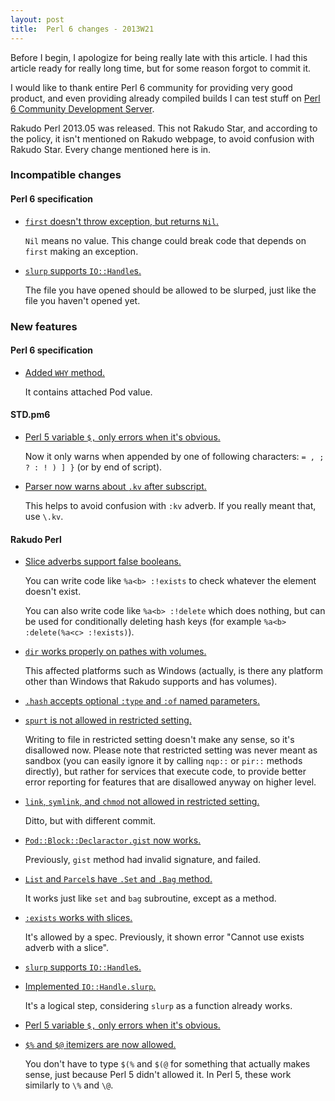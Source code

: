 ```yaml
---
layout: post
title:  Perl 6 changes - 2013W21
---
```

Before I begin, I apologize for being really late with this article. I
had this article ready for really long time, but for some reason forgot
to commit it.

I would like to thank entire Perl 6 community for providing very good
product, and even providing already compiled builds I can test stuff on
[Perl 6 Community Development Server](http://perlcabal.org/).

Rakudo Perl 2013.05 was released. This not Rakudo Star, and according
to the policy, it isn't mentioned on Rakudo webpage, to avoid confusion
with Rakudo Star. Every change mentioned here is in.

### Incompatible changes
#### Perl 6 specification
* [`first` doesn't throw exception, but returns `Nil`.](https://github.com/perl6/specs/commit/381e96a2d7edcf745f160644297f4ee924a1a405)

  `Nil` means no value. This change could break code that depends on
  `first` making an exception.

* [`slurp` supports `IO::Handle`s.](https://github.com/perl6/specs/commit/c2ac9b87beeb748f3f97def81524e1480dbbea37)

  The file you have opened should be allowed to be slurped, just like
  the file you haven't opened yet.

### New features
#### Perl 6 specification
* [Added `WHY` method.](https://github.com/perl6/specs/commit/2d423f2f1fa0a6171a00d121c6089cb9c8ca5862)

  It contains attached Pod value.

#### STD.pm6
* [Perl 5 variable `$,` only errors when it's obvious.](https://github.com/perl6/std/commit/8850393dd76c49f51ae79a2da31dd3b6fb63b7ed)

  Now it only warns when appended by one of following characters:
  `= , ; ? : ! ) ] }` (or by end of script).

* [Parser now warns about `.kv` after subscript.](https://github.com/perl6/std/commit/033608798daf047735dd08ed8e8513ebd1a78602)

  This helps to avoid confusion with `:kv` adverb. If you really meant
  that, use `\.kv`.

#### Rakudo Perl
* [Slice adverbs support false booleans.](https://github.com/rakudo/rakudo/commit/5e360a6fa2367e99cbf29492512966c49e4aefc6)

  You can write code like `%a<b> :!exists` to check whatever the
  element doesn't exist.

  You can also write code like `%a<b> :!delete` which does nothing,
  but can be used for conditionally deleting hash keys (for example
  `%a<b> :delete(%a<c> :!exists)`).

* [`dir` works properly on pathes with volumes.](https://github.com/rakudo/rakudo/commit/849f4f68644ed7acdc49d0c23ecff55e806cdbed)

  This affected platforms such as Windows (actually, is there any
  platform other than Windows that Rakudo supports and has volumes).

* [`.hash` accepts optional `:type` and `:of` named parameters.](https://github.com/rakudo/rakudo/commit/61db0e0134dd03aaf89af9a177c2bd33caed3118)

* [`spurt` is not allowed in restricted setting.](https://github.com/rakudo/rakudo/commit/c52f15f0e22626a2e38b1cbe2742e418378c930f)

  Writing to file in restricted setting doesn't make any sense, so it's
  disallowed now. Please note that restricted setting was never meant
  as sandbox (you can easily ignore it by calling `nqp::` or `pir::`
  methods directly), but rather for services that execute code, to
  provide better error reporting for features that are disallowed
  anyway on higher level.

* [`link`, `symlink`, and `chmod` not allowed in restricted setting.](https://github.com/rakudo/rakudo/commit/362a098be92ffd3fb0716781aecc38cb2e6c163e)

  Ditto, but with different commit.

* [`Pod::Block::Declaractor.gist` now works.](https://github.com/rakudo/rakudo/commit/ad0c3f07b8722688e2ed7883676944c207755a54)

  Previously, `gist` method had invalid signature, and failed.

* [`List` and `Parcel`s have `.Set` and `.Bag` method.](https://github.com/rakudo/rakudo/commit/a134b18ca72eaf5c902250674b6b8aa475748fe7)

  It works just like `set` and `bag` subroutine, except as a method.

* [`:exists` works with slices.](https://github.com/rakudo/rakudo/commit/267c54c11e273d7d0843640e7a86bdaacdc465ce)

  It's allowed by a spec. Previously, it shown error "Cannot use exists
  adverb with a slice".

* [`slurp` supports `IO::Handle`s.](https://github.com/rakudo/rakudo/commit/1a9b0da7e0de65795e9920889b0c4b928d333914)

* [Implemented `IO::Handle.slurp`.](https://github.com/rakudo/rakudo/commit/5fa040fb7ba60e4972e2eda66cbfe6a816b5e7e7)

  It's a logical step, considering `slurp` as a function already works.

* [Perl 5 variable `$,` only errors when it's obvious.](https://github.com/rakudo/rakudo/commit/25bfa5fa80f9ff2b849578af45b6f31da8606aba)

* [`$%` and `$@` itemizers are now allowed.](https://github.com/rakudo/rakudo/commit/90daa18887159503da3db18554b18c111bf49899)

  You don't have to type `$(%` and `$(@` for something that actually
  makes sense, just because Perl 5 didn't allowed it. In Perl 5, these
  work similarly to `\%` and `\@`.
